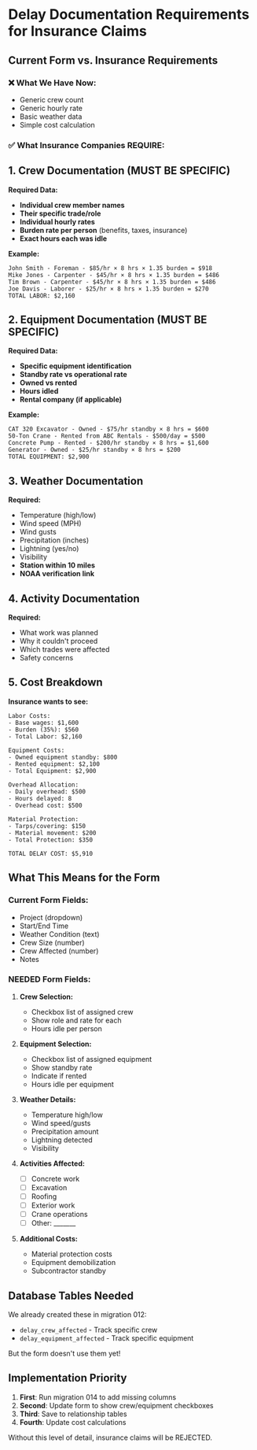 # Delay Documentation Requirements for Insurance Claims

## Current Form vs. Insurance Requirements

### ❌ What We Have Now:
- Generic crew count
- Generic hourly rate
- Basic weather data
- Simple cost calculation

### ✅ What Insurance Companies REQUIRE:

## 1. Crew Documentation (MUST BE SPECIFIC)

**Required Data:**
- **Individual crew member names**
- **Their specific trade/role**
- **Individual hourly rates**
- **Burden rate per person** (benefits, taxes, insurance)
- **Exact hours each was idle**

**Example:**
```
John Smith - Foreman - $85/hr × 8 hrs × 1.35 burden = $918
Mike Jones - Carpenter - $45/hr × 8 hrs × 1.35 burden = $486
Tim Brown - Carpenter - $45/hr × 8 hrs × 1.35 burden = $486
Joe Davis - Laborer - $25/hr × 8 hrs × 1.35 burden = $270
TOTAL LABOR: $2,160
```

## 2. Equipment Documentation (MUST BE SPECIFIC)

**Required Data:**
- **Specific equipment identification**
- **Standby rate vs operational rate**
- **Owned vs rented**
- **Hours idled**
- **Rental company (if applicable)**

**Example:**
```
CAT 320 Excavator - Owned - $75/hr standby × 8 hrs = $600
50-Ton Crane - Rented from ABC Rentals - $500/day = $500
Concrete Pump - Rented - $200/hr standby × 8 hrs = $1,600
Generator - Owned - $25/hr standby × 8 hrs = $200
TOTAL EQUIPMENT: $2,900
```

## 3. Weather Documentation

**Required:**
- Temperature (high/low)
- Wind speed (MPH)
- Wind gusts
- Precipitation (inches)
- Lightning (yes/no)
- Visibility
- **Station within 10 miles**
- **NOAA verification link**

## 4. Activity Documentation

**Required:**
- What work was planned
- Why it couldn't proceed
- Which trades were affected
- Safety concerns

## 5. Cost Breakdown

**Insurance wants to see:**
```
Labor Costs:
- Base wages: $1,600
- Burden (35%): $560
- Total Labor: $2,160

Equipment Costs:
- Owned equipment standby: $800
- Rented equipment: $2,100
- Total Equipment: $2,900

Overhead Allocation:
- Daily overhead: $500
- Hours delayed: 8
- Overhead cost: $500

Material Protection:
- Tarps/covering: $150
- Material movement: $200
- Total Protection: $350

TOTAL DELAY COST: $5,910
```

## What This Means for the Form

### Current Form Fields:
- Project (dropdown)
- Start/End Time
- Weather Condition (text)
- Crew Size (number)
- Crew Affected (number)
- Notes

### NEEDED Form Fields:
1. **Crew Selection:**
   - Checkbox list of assigned crew
   - Show role and rate for each
   - Hours idle per person

2. **Equipment Selection:**
   - Checkbox list of assigned equipment
   - Show standby rate
   - Indicate if rented
   - Hours idle per equipment

3. **Weather Details:**
   - Temperature high/low
   - Wind speed/gusts
   - Precipitation amount
   - Lightning detected
   - Visibility

4. **Activities Affected:**
   - [ ] Concrete work
   - [ ] Excavation
   - [ ] Roofing
   - [ ] Exterior work
   - [ ] Crane operations
   - [ ] Other: _______

5. **Additional Costs:**
   - Material protection costs
   - Equipment demobilization
   - Subcontractor standby

## Database Tables Needed

We already created these in migration 012:
- `delay_crew_affected` - Track specific crew
- `delay_equipment_affected` - Track specific equipment

But the form doesn't use them yet!

## Implementation Priority

1. **First**: Run migration 014 to add missing columns
2. **Second**: Update form to show crew/equipment checkboxes
3. **Third**: Save to relationship tables
4. **Fourth**: Update cost calculations

Without this level of detail, insurance claims will be REJECTED.